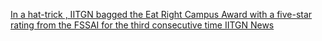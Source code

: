 [In a hat-trick , IITGN bagged the Eat Right Campus Award with a five-star rating from the FSSAI for the third consecutive time   IITGN News](https://qi.tc/qi/118780)